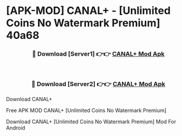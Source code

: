# [APK-MOD] CANAL+ - [Unlimited Coins No Watermark Premium] 40a68



<div align="center">
<h3>🔴 Download [Server1] 👉👉 <a href="https://momento.my/?title=CANAL+">CANAL+ Mod Apk</a></h3><br>

<h3>🔴 Download [Server2] 👉👉 <a href="https://momento.my/?title=CANAL+">CANAL+ Mod Apk</a></h3>
</div>



Download CANAL+ 

Free APK MOD CANAL+ [Unlimited Coins No Watermark Premium]

Download CANAL+ [Unlimited Coins No Watermark Premium] Mod For Android
